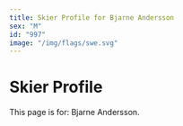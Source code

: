 ```yaml
---
title: Skier Profile for Bjarne Andersson
sex: "M"
id: "997"
image: "/img/flags/swe.svg" 
---
```


# Skier Profile

This page is for: Bjarne Andersson.
    